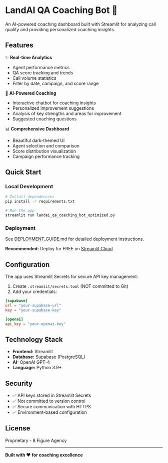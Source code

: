 # LandAI QA Coaching Bot 🎯

An AI-powered coaching dashboard built with Streamlit for analyzing call quality and providing personalized coaching insights.

## Features

✨ **Real-time Analytics**
- Agent performance metrics
- QA score tracking and trends
- Call volume statistics
- Filter by date, campaign, and score range

🤖 **AI-Powered Coaching**
- Interactive chatbot for coaching insights
- Personalized improvement suggestions
- Analysis of key strengths and areas for improvement
- Suggested coaching questions

📊 **Comprehensive Dashboard**
- Beautiful dark-themed UI
- Agent selection and comparison
- Score distribution visualization
- Campaign performance tracking

## Quick Start

### Local Development

```bash
# Install dependencies
pip install -r requirements.txt

# Run the app
streamlit run landai_qa_coaching_bot_optimized.py
```

### Deployment

See [DEPLOYMENT_GUIDE.md](DEPLOYMENT_GUIDE.md) for detailed deployment instructions.

**Recommended:** Deploy for FREE on [Streamlit Cloud](https://share.streamlit.io/)

## Configuration

The app uses Streamlit Secrets for secure API key management:

1. Create `.streamlit/secrets.toml` (NOT committed to Git)
2. Add your credentials:

```toml
[supabase]
url = "your-supabase-url"
key = "your-supabase-key"

[openai]
api_key = "your-openai-key"
```

## Technology Stack

- **Frontend:** Streamlit
- **Database:** Supabase (PostgreSQL)
- **AI:** OpenAI GPT-4
- **Language:** Python 3.9+

## Security

- ✅ API keys stored in Streamlit Secrets
- ✅ Not committed to version control
- ✅ Secure communication with HTTPS
- ✅ Environment-based configuration

## License

Proprietary - 8 Figure Agency

---

**Built with ❤️ for coaching excellence**
